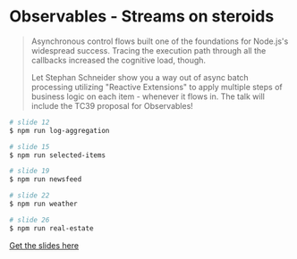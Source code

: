 # Observables - Streams on steroids

> Asynchronous control flows built one of the foundations for Node.js's widespread success. Tracing the execution path through all the callbacks increased the cognitive load, though.
>
> Let Stephan Schneider show you a way out of async batch processing utilizing "Reactive Extensions" to apply multiple steps of business logic on each item - whenever it flows in. The talk will include the TC39 proposal for Observables! 

```sh
# slide 12
$ npm run log-aggregation

# slide 15
$ npm run selected-items

# slide 19
$ npm run newsfeed

# slide 22
$ npm run weather

# slide 26
$ npm run real-estate
```


[Get the slides here](https://speakerdeck.com/zcei/observables-streams-on-steroids)
